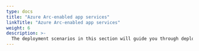 ```yaml
---
type: docs
title: "Azure Arc-enabled app services"
linkTitle: "Azure Arc-enabled app services"
weight: 6
description: >-
  The deployment scenarios in this section will guide you through deploying and working with Azure Arc-enabled app services on multiple infrastructure platforms.
---
```

